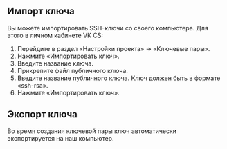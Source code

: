 ## Импорт ключа

Вы можете импортировать SSH-ключи со своего компьютера. Для этого в личном кабинете VK CS:

1. Перейдите в раздел «Настройки проекта» → «Ключевые пары».
2. Нажмите «Импортировать ключ».
3. Введите название ключа.
4. Прикрепите файл публичного ключа.
5. Введите название публичного ключа. Ключ должен быть в формате «ssh-rsa».
6. Нажмите «Импортировать ключ».

## Экспорт ключа

Во время создания ключевой пары ключ автоматически экспортируется на наш компьютер.
